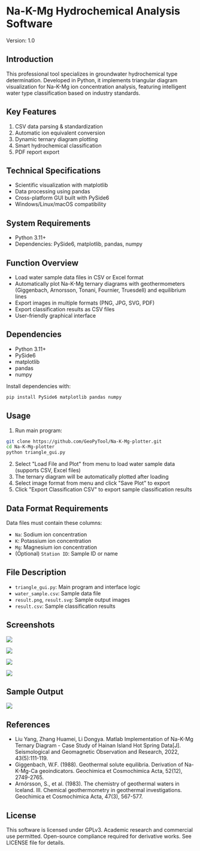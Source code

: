 # Na-K-Mg Hydrochemical Analysis Software

Version: 1.0

## Introduction
This professional tool specializes in groundwater hydrochemical type determination. Developed in Python, it implements triangular diagram visualization for Na-K-Mg ion concentration analysis, featuring intelligent water type classification based on industry standards.

## Key Features
1. CSV data parsing & standardization
2. Automatic ion equivalent conversion
3. Dynamic ternary diagram plotting
4. Smart hydrochemical classification
5. PDF report export

## Technical Specifications
- Scientific visualization with matplotlib
- Data processing using pandas
- Cross-platform GUI built with PySide6
- Windows/Linux/macOS compatibility

## System Requirements
- Python 3.11+
- Dependencies: PySide6, matplotlib, pandas, numpy

## Function Overview
- Load water sample data files in CSV or Excel format
- Automatically plot Na-K-Mg ternary diagrams with geothermometers (Giggenbach, Arnorsson, Tonani, Fournier, Truesdell) and equilibrium lines
- Export images in multiple formats (PNG, JPG, SVG, PDF)
- Export classification results as CSV files
- User-friendly graphical interface

## Dependencies
- Python 3.11+
- PySide6
- matplotlib
- pandas
- numpy

Install dependencies with:

```bash
pip install PySide6 matplotlib pandas numpy
```

## Usage
1. Run main program:

```bash
git clone https://github.com/GeoPyTool/Na-K-Mg-plotter.git
cd Na-K-Mg-plotter
python triangle_gui.py
```

2. Select "Load File and Plot" from menu to load water sample data (supports CSV, Excel files)
3. The ternary diagram will be automatically plotted after loading
4. Select image format from menu and click "Save Plot" to export
5. Click "Export Classification CSV" to export sample classification results

## Data Format Requirements
Data files must contain these columns:
- `Na`: Sodium ion concentration
- `K`: Potassium ion concentration
- `Mg`: Magnesium ion concentration
- (Optional) `Station ID`: Sample ID or name

## File Description
- `triangle_gui.py`: Main program and interface logic
- `water_sample.csv`: Sample data file
- `result.png`, `result.svg`: Sample output images
- `result.csv`: Sample classification results

## Screenshots

![](./images/1_import.png)


![](./images/2_plot.png)


![](/images/3_save.png)


![](./images/4_export.png)


## Sample Output

![](./images/result.png)

## References

- Liu Yang, Zhang Huamei, Li Dongya. Matlab Implementation of Na-K-Mg Ternary Diagram - Case Study of Hainan Island Hot Spring Data[J]. Seismological and Geomagnetic Observation and Research, 2022, 43(5):111-119.
- Giggenbach, W.F. (1988). Geothermal solute equilibria. Derivation of Na-K-Mg-Ca geoindicators. Geochimica et Cosmochimica Acta, 52(12), 2749-2765.
- Arnórsson, S., et al. (1983). The chemistry of geothermal waters in Iceland. III. Chemical geothermometry in geothermal investigations. Geochimica et Cosmochimica Acta, 47(3), 567-577.

## License
This software is licensed under GPLv3. Academic research and commercial use permitted. Open-source compliance required for derivative works. See LICENSE file for details.